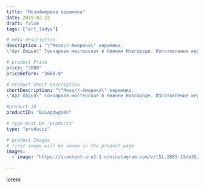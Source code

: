 ```yaml
---
title: "МезоАмерика керамика"
date: 2019-02-22
draft: false
tags: ["art_ladya"]

# meta description
description : "\"Мезо//-Америка\" керамика.
\"Арт Ладья\" Гончарная мастерская в Нижнем Новгороде. Изготовление керамики и мастер//-классы по обучению.  #гончар #исскуство #po"

# product Price
price: "3000"
priceBefore: "3600.0"

# Product Short Description
shortDescription: "\"Мезо//-Америка\" керамика.
\"Арт Ладья\" Гончарная мастерская в Нижнем Новгороде. Изготовление керамики и мастер//-классы по обучению.  #гончар #исскуство #potter #керамикаручнаяработа #керамиканазаказ #handmade #древняякерамика #керамика #гончарнаяпосуда #эксклюзивнаякерамика #painter #decor #ceramicar #claygoods #earthenware #ceramic #design #ceramicart #jaguar #decanter #carafe #clay #сосуд #авторскаякерамика #мезоамерика #инки #наско #моче  #mesoamerica #incanazcamoche"

#product ID
productID: "BuLepdwgo0n"

# type must be "products"
type: "products"

# product Images
# first image will be shown in the product page
images:
  - image: "https://scontent-arn2-1.cdninstagram.com/v/t51.2885-15/e35/51121480_334207017229021_3595098551432623917_n.jpg?tp=1&_nc_ht=scontent-arn2-1.cdninstagram.com&_nc_cat=101&_nc_ohc=e4hquG3-AqwAX-TcKSP&ccb=7-4&oh=e0a20b011945340108aa9e1fa4ac8d19&oe=60836A1E&_nc_sid=86f79a&ig_cache_key=MTk4NDgxNDg1MTYzMzA4OTgzMQ%3D%3D.2-ccb7-4"

---
```

lorem

